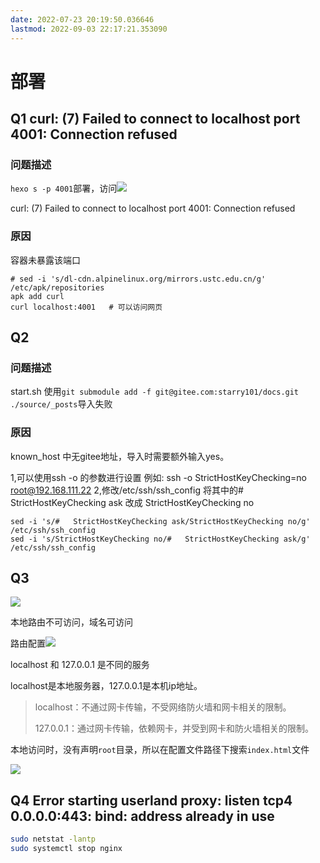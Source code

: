 ```yaml
---
date: 2022-07-23 20:19:50.036646
lastmod: 2022-09-03 22:17:21.353090
---
```



# 部署

## Q1 curl: (7) Failed to connect to localhost port 4001: Connection refused

### 问题描述

`hexo s -p 4001`部署，访问![](https://s2.loli.net/2022/07/23/xUDsrfiLcuSwKPd.png)

curl: (7) Failed to connect to localhost port 4001: Connection refused

### 原因

容器未暴露该端口

```
# sed -i 's/dl-cdn.alpinelinux.org/mirrors.ustc.edu.cn/g' /etc/apk/repositories
apk add curl
curl localhost:4001   # 可以访问网页
```

## Q2

### 问题描述

start.sh 使用`git submodule add -f git@gitee.com:starry101/docs.git ./source/_posts`导入失败

### 原因

known_host 中无gitee地址，导入时需要额外输入yes。

1,可以使用ssh -o 的参数进行设置
例如: ssh -o StrictHostKeyChecking=no root@192.168.111.22
2,修改/etc/ssh/ssh_config
将其中的# StrictHostKeyChecking ask 改成 StrictHostKeyChecking no

```
sed -i 's/#   StrictHostKeyChecking ask/StrictHostKeyChecking no/g' /etc/ssh/ssh_config
sed -i 's/StrictHostKeyChecking no/#   StrictHostKeyChecking ask/g' /etc/ssh/ssh_config
```

## Q3

![](https://s2.loli.net/2022/07/23/etGuFhVwMAak8O9.png)

本地路由不可访问，域名可访问

路由配置![](https://s2.loli.net/2022/07/23/SNzHlJwWEpYLOP9.png)

localhost 和 127.0.0.1 是不同的服务

localhost是本地服务器，127.0.0.1是本机ip地址。

> localhost：不通过网卡传输，不受网络防火墙和网卡相关的限制。
>
> 127.0.0.1：通过网卡传输，依赖网卡，并受到网卡和防火墙相关的限制。

本地访问时，没有声明`root`目录，所以在配置文件路径下搜索`index.html`文件

![](https://s2.loli.net/2022/07/23/m24O9V1CgiF6ETh.png)

## Q4 Error starting userland proxy: listen tcp4 0.0.0.0:443: bind: address already in use

```bash
sudo netstat -lantp
sudo systemctl stop nginx
```



